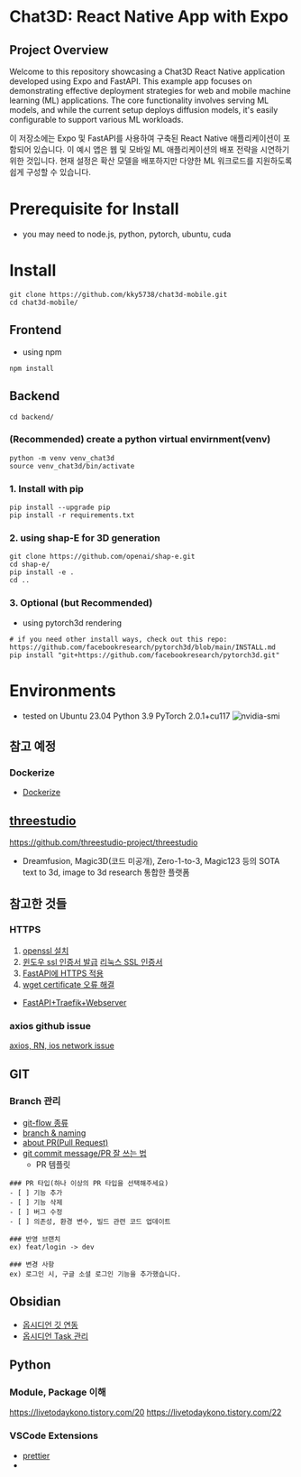 # Chat3D: React Native App with Expo
## Project Overview
Welcome to this repository showcasing a  Chat3D React Native application developed using Expo and FastAPI. This example app focuses on demonstrating effective deployment strategies for web and mobile machine learning (ML) applications. The core functionality involves serving ML models, and while the current setup deploys diffusion models, it's easily configurable to support various ML workloads.

이 저장소에는 Expo 및 FastAPI를 사용하여 구축된 React Native 애플리케이션이 포함되어 있습니다. 이 예시 앱은 웹 및 모바일 ML 애플리케이션의 배포 전략을 시연하기 위한 것입니다. 현재 설정은 확산 모델을 배포하지만 다양한 ML 워크로드를 지원하도록 쉽게 구성할 수 있습니다.


# Prerequisite for Install
- you may need to node.js, python, pytorch, ubuntu, cuda

# Install

```
git clone https://github.com/kky5738/chat3d-mobile.git
cd chat3d-mobile/
```
## Frontend
- using npm
```
npm install
```
## Backend
```
cd backend/
```
### (Recommended) create a python virtual envirnment(venv)
```
python -m venv venv_chat3d
source venv_chat3d/bin/activate
```
### 1. Install with pip
```
pip install --upgrade pip
pip install -r requirements.txt
```
### 2. using shap-E for 3D generation
```
git clone https://github.com/openai/shap-e.git
cd shap-e/
pip install -e .
cd ..
```
### 3. Optional (but Recommended)
- using pytorch3d rendering
```
# if you need other install ways, check out this repo: https://github.com/facebookresearch/pytorch3d/blob/main/INSTALL.md
pip install "git+https://github.com/facebookresearch/pytorch3d.git"
```

# Environments
- tested on Ubuntu 23.04 Python 3.9 PyTorch 2.0.1+cu117
![nvidia-smi](https://github.com/kky5738/chat3d-mobile/assets/74523540/6ea58504-4f4a-47f6-b187-95da49df51f5)


## 참고 예정
### Dockerize
- [Dockerize](https://yongwookha.github.io/MachineLearning/2021-11-11-dockerize-my-deep-learning-model)

## [threestudio](https://github.com/threestudio-project/threestudio)
https://github.com/threestudio-project/threestudio

- Dreamfusion, Magic3D(코드 미공개), Zero-1-to-3, Magic123 등의 SOTA text to 3d, image to 3d research 통합한 플랫폼 


## 참고한 것들
### HTTPS
1. [openssl 설치](https://4wxyz.tistory.com/entry/Ubuntu%EC%97%90-%EC%B5%9C%EC%8B%A0-%EB%B2%84%EC%A0%84%EC%9D%98-OpenSSL%EC%9D%84-%EC%BB%B4%ED%8C%8C%EC%9D%BC%ED%95%98%EA%B3%A0-%EC%84%A4%EC%B9%98%ED%95%98%EB%8A%94-%EB%B0%A9%EB%B2%95)
2. [윈도우 ssl 인증서 발급](https://namjackson.tistory.com/24)
   [리눅스 SSL 인증서](https://coconuts.tistory.com/960)
2. [FastAPI에 HTTPS 적용](https://junah201.medium.com/fastapi%EC%97%90-nginx-%EC%97%86%EC%9D%B4-https-%EC%A0%81%EC%9A%A9%ED%95%98%EA%B8%B0-2fbf6dc2e0f2)
3. [wget certificate 오류 해결](https://heehehe-ds.tistory.com/entry/Linux-wget-certificate-%EC%98%A4%EB%A5%98-%ED%95%B4%EA%B2%B0)
- [FastAPI+Traefik+Webserver](https://developer-itspjc.tistory.com/2)
### axios github issue
[axios, RN, ios network issue](https://github.com/axios/axios/issues/3192)

## GIT
### Branch 관리
- [git-flow 종류](https://github.com/gyoogle/tech-interview-for-developer/blob/master/ETC/Git%20vs%20GitHub%20vs%20GitLab%20Flow.md)
- [branch & naming](https://velog.io/@kim-jaemin420/Git-branch-naming)
- [about PR(Pull Request)](https://mine-it-record.tistory.com/692)
- [git commit message/PR 잘 쓰는 법](https://velog.io/@ye-ji/Git-PR-%EC%9E%98-%EC%93%B0%EB%8A%94-%EB%B0%A9%EB%B2%95)
	- PR 템플릿
```
### PR 타입(하나 이상의 PR 타입을 선택해주세요)
- [ ] 기능 추가
- [ ] 기능 삭제
- [ ] 버그 수정
- [ ] 의존성, 환경 변수, 빌드 관련 코드 업데이트

### 반영 브랜치
ex) feat/login -> dev

### 변경 사항
ex) 로그인 시, 구글 소셜 로그인 기능을 추가했습니다.
```

## Obsidian
- [옵시디언 깃 연동](https://g4daclom.tistory.com/134)
- [옵시디언 Task 관리](https://medium.com/@totuworld/obisidian으로-밀려오는-일감-관리하기-119b51536e73)

## Python
### Module, Package 이해
https://livetodaykono.tistory.com/20
https://livetodaykono.tistory.com/22

### VSCode Extensions
- [prettier](https://adjh54.tistory.com/20#google_vignette)
- 